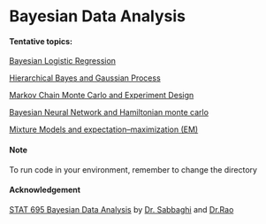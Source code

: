 # Bayesian Data Analysis


#### Tentative topics:

[Bayesian Logistic Regression](http://rpubs.com/greyman/Bayesian_Logistic_Regression)

[Hierarchical Bayes and Gaussian Process](http://rpubs.com/greyman/308720)

[Markov Chain Monte Carlo and Experiment Design](http://rpubs.com/greyman/318245)

[Bayesian Neural Network and Hamiltonian monte carlo](http://rpubs.com/greyman/323557)

[Mixture Models and expectation–maximization (EM) ](http://rpubs.com/greyman/323557)

#### Note

To run code in your environment, remember to change the directory

#### Acknowledgement

[STAT 695 Bayesian Data Analysis](http://www.stat.purdue.edu/~sabbaghi/teaching/STAT%20695%20Syllabus%202017.pdf) by [Dr. Sabbaghi](http://www.stat.purdue.edu/~sabbaghi/) and [Dr.Rao](https://varao.github.io/)
